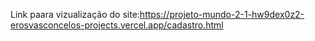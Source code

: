 Link paara vizualização do site:https://projeto-mundo-2-1-hw9dex0z2-erosvasconcelos-projects.vercel.app/cadastro.html
